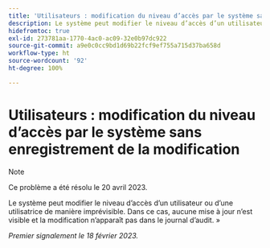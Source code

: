 ```yaml
---
title: 'Utilisateurs : modification du niveau d’accès par le système sans enregistrement de la modification'
description: Le système peut modifier le niveau d’accès d’un utilisateur ou d’une utilisatrice de manière imprévisible. Dans ce cas, aucune mise à jour n’est visible et la modification n’apparaît pas dans le journal d’audit. »
hidefromtoc: true
exl-id: 273781aa-1770-4ac0-ac09-32e0b97dc922
source-git-commit: a9e0c0cc9bd1d69b22fcf9ef755a715d37ba658d
workflow-type: ht
source-wordcount: '92'
ht-degree: 100%

---
```


# Utilisateurs : modification du niveau d’accès par le système sans enregistrement de la modification

>[!NOTE]
>
>Ce problème a été résolu le 20 avril 2023.

Le système peut modifier le niveau d’accès d’un utilisateur ou d’une utilisatrice de manière imprévisible. Dans ce cas, aucune mise à jour n’est visible et la modification n’apparaît pas dans le journal d’audit. »

_Premier signalement le 18 février 2023._
